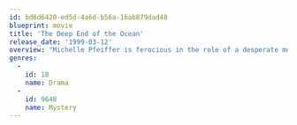 ```yaml
---
id: bd6d6420-ed5d-4a6d-b56a-1bab879dad48
blueprint: movie
title: 'The Deep End of the Ocean'
release_date: '1999-03-12'
overview: "Michelle Pfeiffer is ferocious in the role of a desperate mother whose 3-year-old son disappears during her high school reunion. Nine years later, by chance, he turns up in the town in which the family has just relocated. Based on Jacquelyn Mitchard's best-selling novel (an Oprah book club selection), the movie effectively presents the troubling dynamics that exist between family members who've suffered such an unsettling loss."
genres:
  -
    id: 18
    name: Drama
  -
    id: 9648
    name: Mystery
---
```

